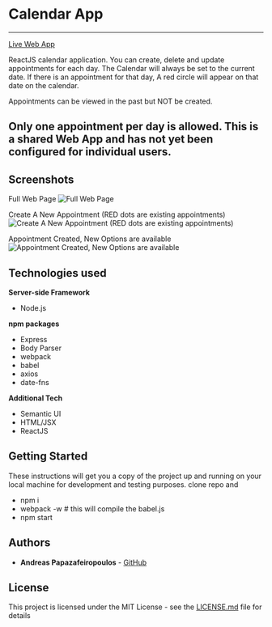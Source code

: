 # Calendar App
---
[Live Web App](https://guarded-mountain-48677.herokuapp.com)

ReactJS calendar application. You can create, delete and update appointments for each day. The Calendar will always be set to the current date. If there is an appointment for that day, A red circle will appear on that date on the calendar.

Appointments can be viewed in the past but NOT be created.

Only one appointment per day is allowed. This is a shared Web App and has not yet been configured for individual users.
---
## Screenshots
Full Web Page
![Full Web Page](https://imgur.com/3mWAcbT)

Create A New Appointment (RED dots are existing appointments)
![Create A New Appointment (RED dots are existing appointments)](https://imgur.com/psnuSfZ)

Appointment Created, New Options are available
![Appointment Created, New Options are available](https://imgur.com/WaGV3aV)

## Technologies used

**Server-side Framework**
- Node.js

**npm packages**
- Express
- Body Parser
- webpack
- babel
- axios
- date-fns

**Additional Tech**
- Semantic UI
- HTML/JSX
- ReactJS

## Getting Started

These instructions will get you a copy of the project up and running on your local machine for development and testing purposes.
clone repo and
- npm i
- webpack -w # this will compile the babel.js
- npm start

## Authors

* **Andreas Papazafeiropoulos** - [GitHub](https://github.com/AndreasPapaz)


## License

This project is licensed under the MIT License - see the [LICENSE.md](LICENSE.md) file for details
